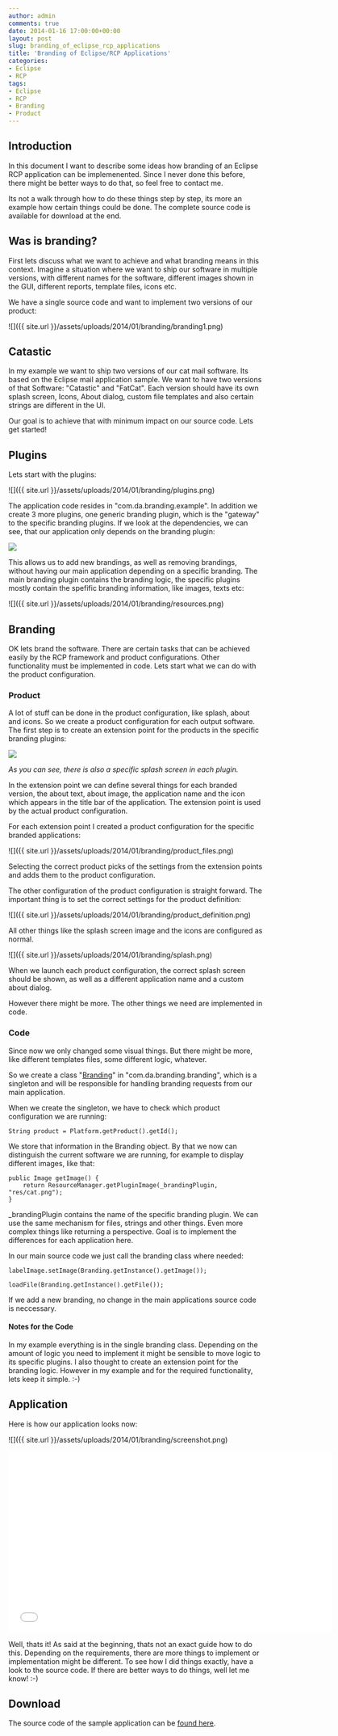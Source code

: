 ```yaml
---
author: admin
comments: true
date: 2014-01-16 17:00:00+00:00
layout: post
slug: branding_of_eclipse_rcp_applications
title: 'Branding of Eclipse/RCP Applications'
categories:
- Eclipse
- RCP
tags:
- Eclipse
- RCP
- Branding
- Product
---
```


## Introduction ##

In this document I want to describe some ideas how branding of an Eclipse RCP application can be implemenented. Since I never done this before, there might be better ways to do that, so feel free to contact me.

Its not a walk through how to do these things step by step, its more an example how certain things could be done. The complete source code is available for download at the end.

## Was is branding? ##

First lets discuss what we want to achieve and what branding means in this context. Imagine a situation where we want to ship our software in multiple versions, with different names for the software, different images shown in the GUI, different reports, template files, icons etc. 

We have a single source code and want to implement two versions of our product: 

![]({{ site.url }}/assets/uploads/2014/01/branding/branding1.png)

## Catastic ##

In my example we want to ship two versions of our cat mail software. Its based on the Eclipse mail application sample. We want to have two versions of that Software: "Catastic" and "FatCat". Each version should have its own splash screen, Icons, About dialog, custom file templates and also certain strings are different in the UI. 

Our goal is to achieve that with minimum impact on our source code. Lets get started!

## Plugins ##

Lets start with the plugins:

![]({{ site.url }}/assets/uploads/2014/01/branding/plugins.png)

The application code resides in "com.da.branding.example". In addition we create 3 more plugins, one generic branding plugin, which is the "gateway" to the specific branding plugins. If we look at the dependencies, we can see, that our application only depends on the branding plugin:

![](packages.png)

This allows us to add new brandings, as well as removing brandings, without having our main application depending on a specific branding. The main branding plugin contains the branding logic, the specific plugins mostly contain the spefific branding information, like images, texts etc: 

![]({{ site.url }}/assets/uploads/2014/01/branding/resources.png)

## Branding ##

OK lets brand the software. There are certain tasks that can be achieved easily by the RCP framework and product configurations. Other functionality must be implemented in code. Lets start what we can do with the product configuration.

### Product ###

A lot of stuff can be done in the product configuration, like splash, about and icons. So we create a product configuration for each output software. The first step is to create an extension point for the products in the specific branding plugins:

![](product_plugin.png) 

*As you can see, there is also a specific splash screen in each plugin.*

In the extension point we can define several things for each branded version, the about text, about image, the application name and the icon which appears in the title bar of the application. The extension point is used by the actual product configuration.

For each extension point I created a product configuration for the specific branded applications:

![]({{ site.url }}/assets/uploads/2014/01/branding/product_files.png)

Selecting the correct product picks of the settings from the extension points and adds them to the product configuration.

The other configuration of the product configuration is straight forward. The important thing is to set the correct settings for the product definition:

![]({{ site.url }}/assets/uploads/2014/01/branding/product_definition.png)

All other things like the splash screen image and the icons are configured as normal.

![]({{ site.url }}/assets/uploads/2014/01/branding/splash.png)

When we launch each product configuration, the correct splash screen should be shown, as well as a different application name and a custom about dialog.

However there might be more. The other things we need are implemented in code.

### Code ###

Since now we only changed some visual things. But there might be more, like different templates files, some different logic, whatever.

So we create a class "[Branding](https://github.com/andydunkel/EclipseBrandingExample/blob/master/com.da.branding.branding/src/com/da/branding/branding/Branding.java)" in "com.da.branding.branding", which is a singleton and will be responsible for handling branding requests from our main application.  

When we create the singleton, we have to check which product configuration we are running:
	
	String product = Platform.getProduct().getId();

We store that information in the Branding object. By that we now can distinguish the current software we are running, for example to display different images, like that:

	public Image getImage() {		
		return ResourceManager.getPluginImage(_brandingPlugin, "res/cat.png");
	}	
	
_brandingPlugin contains the name of the specific branding plugin. We can use the same mechanism for files, strings and other things. Even more complex things like returning a perspective. Goal is to implement the differences for each application here. 

In our main source code we just call the branding class where needed:

	labelImage.setImage(Branding.getInstance().getImage());

	loadFile(Branding.getInstance().getFile());

If we add a new branding, no change in the main applications source code is neccessary.

#### Notes for the Code ####

In my example everything is in the single branding class. Depending on the amount of logic you need to implement it might be sensible to move logic to its specific plugins. I also thought to create an extension point for the branding logic. However in my example and for the required functionality, lets keep it simple. :-)

## Application ##

Here is how our application looks now:

![]({{ site.url }}/assets/uploads/2014/01/branding/screenshot.png)

<iframe width="640" height="360" src="//www.youtube.com/embed/Ouyy-4nBjj0?rel=0" frameborder="0" allowfullscreen></iframe>

Well, thats it! As said at the beginning, thats not an exact guide how to do this. Depending on the requirements, there are more things to implement or implementation might be different. To see how I did things exactly, have a look to the source code. If there are better ways to do things, well let me know! :-)

## Download ##

The source code of the sample application can be [found here](https://github.com/andydunkel/EclipseBrandingExample).

